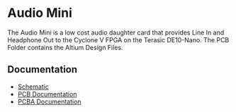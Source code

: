 # Audio Mini
The Audio Mini is a low cost audio daughter card that provides Line In and Headphone Out to the Cyclone V FPGA on the Terasic DE10-Nano. The PCB Folder contains the Altium Design Files.
## Documentation
 - [Schematic](https://fpga-open-speech-tools-hardware.s3-us-west-2.amazonaws.com/Audio-Mini/Audio+Mini+1P1+Schematic.PDF)
 - [PCB Documentation](https://fpga-open-speech-tools-hardware.s3-us-west-2.amazonaws.com/Audio-Mini/Audio+Mini+1P1+PCB+Documentation.PDF)
 - [PCBA Documentation](https://fpga-open-speech-tools-hardware.s3-us-west-2.amazonaws.com/Audio-Mini/Audio+Mini+1P1+PCBA+Documentation.PDF)
